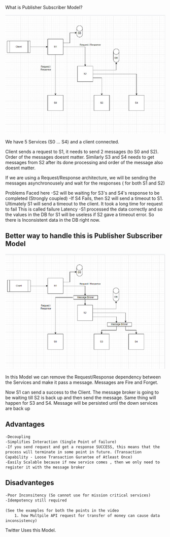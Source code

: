What is Publisher Subscriber Model?

![Initial Architecture](https://github.com/NikhilManu/Systems-Design/blob/main/Images/Publisher%20Subscriber%20Model/Initial%20Architecture.jpg)

We have 5 Services (S0 ... S4) and a client connected.

Client sends a request to S1, it needs to send 2 messages (to S0 and S2). Order of the messages doesnt matter.
Similarly S3 and S4 needs to get messages from S2 after its done processing and order of the message also doesnt matter.

If we are using a Request/Response architecture, we will be sending the messages asynchronousely and wait for the responses ( for both S1 and S2)

Problems Faced here 
    -S2 will be waiting for S3's and S4's response to be completed (Strongly coupled)
    -If S4 Fails, then S2 will send a timeout to S1. Ultimately S1 will send a timeout to the client. It took a long time for request to fail
     This is called failure Latency
    -S1 processed the data correctly and so the values in the DB for S1 will be useless if S2 gave a timeout error. So there is Inconsistent data in the DB right now.


Better way to handle this is Publisher Subscriber Model
---------------------------------------
![Subscriber Architecture](https://github.com/NikhilManu/Systems-Design/blob/main/Images/Publisher%20Subscriber%20Model/Subscriber%20Architecture.png)

In this Model we can remove the Request/Response dependency between the Services and make it pass a message. Messages are Fire and Forget.

Now S1 can send a success to the Client. The message broker is going to be waiting till S2 is back up and then send the message. Same thing will happen for S3 and S4.
Message will be persisted until the down services are back up

Advantages
---------
    -Decoupling
    -Simplifies Interaction (Single Point of failure)
    -If you send request and get a response SUCCESS, this means that the process will terminate in some point in future. (Transaction Capability - Loose Transaction Gurantee of Atleast Once)
    -Easily Scalable because if new service comes , then we only need to register it with the message broker

Disadvanteges
-----------
    -Poor Inconsitency (So cannot use for mission critical services)
    -Idempotency still required

    (See the examples for both the points in the video
        1. how Multpile API request for transfer of money can cause data inconsistency)


Twitter Uses this Model. 